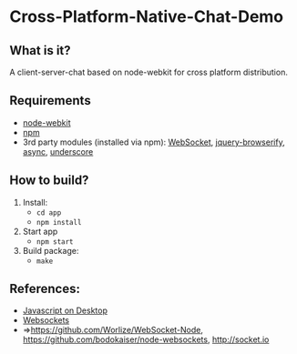 Cross-Platform-Native-Chat-Demo
======================

What is it?
------------
A client-server-chat based on node-webkit for cross platform distribution.

Requirements
------------
 * [node-webkit](https://github.com/rogerwang/node-webkit)
 * [npm](https://npmjs.org/)
 * 3rd party modules (installed via npm): [WebSocket](https://github.com/Worlize/WebSocket-Node), [jquery-browserify](https://github.com/jmars/jquery-browserify), [async](https://github.com/caolan/async/), [underscore](https://github.com/documentcloud/underscore)

How to build?
------------
 1. Install: 
 	* ```cd app```
 	* ```npm install```
 2. Start app
    * ```npm start```
 3. Build package:
    * ```make```

References:
------------
* [Javascript on Desktop](http://de.slideshare.net/domenicdenicola/javascript-on-the-desktop "Javascript on the desktop")
* [Websockets](http://lucumr.pocoo.org/2012/9/24/websockets-101/ "Websockets 101")
* =>https://github.com/Worlize/WebSocket-Node, https://github.com/bodokaiser/node-websockets, http://socket.io
